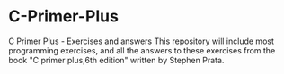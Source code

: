 # C-Primer-Plus
C Primer Plus - Exercises and answers
This repository will include most programming exercises,
and all the answers to these exercises from the book "C primer plus,6th edition" written by Stephen Prata.
